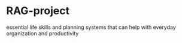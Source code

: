 # RAG-project
essential life skills and planning systems that can help with everyday organization and productivity
